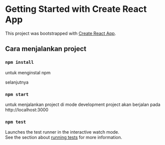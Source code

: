 # Getting Started with Create React App

This project was bootstrapped with [Create React App](https://github.com/facebook/create-react-app).

## Cara menjalankan project

### `npm install`

untuk menginstal npm

selanjutnya

### `npm start`

untuk menjalankan project di mode development
project akan berjalan pada http://localhost:3000

### `npm test`

Launches the test runner in the interactive watch mode.\
See the section about [running tests](https://facebook.github.io/create-react-app/docs/running-tests) for more information.
